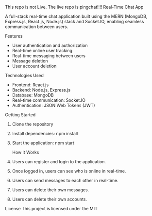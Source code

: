 This repo is not Live. The live repo is pingchat!!!!
Real-Time Chat App

A full-stack real-time chat application built using the MERN (MongoDB, Express.js, React.js, Node.js) stack and Socket.IO, enabling seamless communication between users.

Features
- User authentication and authorization
- Real-time online user tracking
- Real-time messaging between users
- Message deletion
- User account deletion

Technologies Used
- Frontend: React.js
- Backend: Node.js, Express.js
- Database: MongoDB
- Real-time communication: Socket.IO
- Authentication: JSON Web Tokens (JWT)

Getting Started
1. Clone the repository
2. Install dependencies: npm install
3. Start the application: npm start

   How it Works
1. Users can register and login to the application.
2. Once logged in, users can see who is online in real-time.
3. Users can send messages to each other in real-time.
4. Users can delete their own messages.
5. Users can delete their own accounts.



License
This project is licensed under the MIT 
